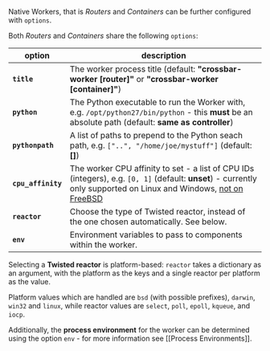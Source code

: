 Native Workers, that is *Routers* and *Containers* can be further configured with `options`.

Both *Routers* and *Containers* share the following `options`:

option | description
---|---
**`title`** | The worker process title (default: **"crossbar-worker [router]"** or **"crossbar-worker [container]"**)
**`python`** | The Python executable to run the Worker with, e.g. `/opt/python27/bin/python` - this **must** be an absolute path (default: **same as controller**)
**`pythonpath`** | A list of paths to prepend to the Python seach path, e.g. `["..", "/home/joe/mystuff"]` (default: **[]**)
**`cpu_affinity`** | The worker CPU affinity to set - a list of CPU IDs (integers), e.g. `[0, 1]` (default: **unset**) - currently only supported on Linux and Windows, [not on FreeBSD](https://github.com/giampaolo/psutil/issues/566)
**`reactor`** | Choose the type of Twisted reactor, instead of the one chosen automatically. See below.
**`env`** | Environment variables to pass to components within the worker.

Selecting a **Twisted reactor** is platform-based: `reactor` takes a dictionary as an argument, with the platform as the keys and a single reactor per platform as the value.

Platform values which are handled are `bsd` (with possible prefixes), `darwin`, `win32` and `linux`, while reactor values are `select`, `poll`, `epoll`, `kqueue`, and `iocp`.

Additionally, the **process environment** for the worker can be determined using the option `env` - for more information see [[Process Environments]].